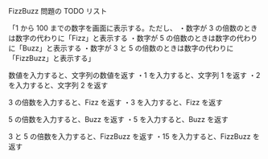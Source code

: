 FizzBuzz 問題の TODO リスト

「1 から 100 までの数字を画面に表示する。ただし、
・数字が 3 の倍数のときは数字の代わりに「Fizz」と表示する
・数字が 5 の倍数のときは数字の代わりに「Buzz」と表示する
・数字が 3 と 5 の倍数のときは数字の代わりに「FizzBuzz」と表示する」

数値を入力すると、文字列の数値を返す
・1 を入力すると、文字列 1 を返す
・2 を入力すると、文字列 2 を返す

3 の倍数を入力すると、Fizz を返す
・3 を入力すると、Fizz を返す

5 の倍数を入力すると、Buzz を返す
・5 を入力すると、Buzz を返す

3 と 5 の倍数を入力すると、FizzBuzz を返す
・15 を入力すると、FizzBuzz を返す

